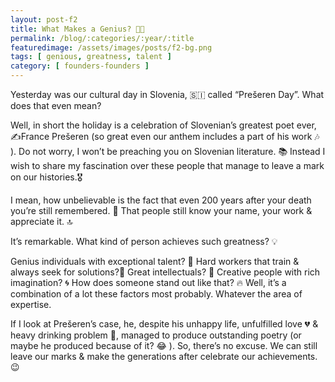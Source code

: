```yaml
---
layout: post-f2
title: What Makes a Genius? 👑🎆
permalink: /blog/:categories/:year/:title
featuredimage: /assets/images/posts/f2-bg.png
tags: [ genious, greatness, talent ]
category: [ founders-founders ]
---
```


Yesterday was our cultural day in Slovenia, 🇸🇮 called “Prešeren Day”. What does that even mean?

Well, in short the holiday is a celebration of Slovenian’s greatest poet ever, ✍France Prešeren (so great even our anthem includes a part of his work 🎶 ). Do not worry, I won’t be preaching you on Slovenian literature. 📚 Instead I wish to share my fascination over these people that manage to leave a mark on our histories.🎖

I mean, how unbelievable is the fact that even 200 years after your death you’re still remembered. 🤩 That people still know your name, your work & appreciate it. 🔝

It’s remarkable. What kind of person achieves such greatness? 💡

Genius individuals with exceptional talent? 💎 Hard workers that train & always seek for solutions?💪 Great intellectuals? 🧐  Creative people with rich imagination? 🌀 How does someone stand out like that? 🔥 Well, it’s a combination of a lot these factors most probably. Whatever the area of expertise.

If I look at Prešeren’s case, he, despite his unhappy life, unfulfilled love 💔 & heavy drinking problem 🍷, managed to produce outstanding poetry (or maybe he produced because of it? 😂 ). So, there’s no excuse. We can still leave our marks & make the generations after celebrate our achievements.😉

